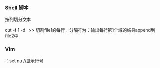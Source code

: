 ### Shell 脚本

按列切分文本

cut -f 1 -d : <file1> >> <file2>  切割file1的每行，分隔符为：输出每行第1个域的结果append到file2中

### Vim

：set nu     //显示行号


